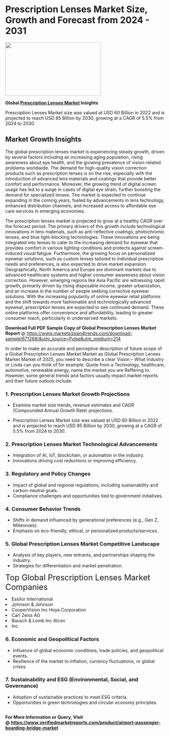<H1>Prescription Lenses Market Size, Growth and Forecast from 2024 - 2031</H1><img class="aligncenter size-medium wp-image-584254" src="https://thirdeyenews.in/wp-content/uploads/2024/09/Global-Market-Research-300x168.jpeg" alt="" width="300" height="168" /><p><strong>Global&nbsp;<a href="https://www.marketsizeandtrends.com/download-sample/671268/&amp;utm_source=Pulse&amp;utm_medium=214">Prescription Lenses Market</a> Insights</strong></p><p>Prescription Lenses Market size was valued at USD 60 Billion in 2022 and is projected to reach USD 85 Billion by 2030, growing at a CAGR of 5.5% from 2024 to 2030.</p><p><h2>Market Growth Insights</h2> <p>The global prescription lenses market is experiencing steady growth, driven by several factors including an increasing aging population, rising awareness about eye health, and the growing prevalence of vision-related problems worldwide. The demand for high-quality vision correction products such as prescription lenses is on the rise, especially with the introduction of advanced lens materials and coatings that provide better comfort and performance. Moreover, the growing trend of digital screen usage has led to a surge in cases of digital eye strain, further boosting the demand for specialized lenses. The market is expected to continue expanding in the coming years, fueled by advancements in lens technology, enhanced distribution channels, and increased access to affordable eye care services in emerging economies. </p> <p>The prescription lenses market is projected to grow at a healthy CAGR over the forecast period. The primary drivers of this growth include technological innovations in lens materials, such as anti-reflective coatings, photochromic lenses, and blue light-blocking technologies. These innovations are being integrated into lenses to cater to the increasing demand for eyewear that provides comfort in various lighting conditions and protects against screen-induced visual fatigue. Furthermore, the growing focus on personalized eyewear solutions, such as custom lenses tailored to individual prescription needs and preferences, is also expected to drive market expansion. Geographically, North America and Europe are dominant markets due to advanced healthcare systems and higher consumer awareness about vision correction. However, emerging regions like Asia Pacific are witnessing rapid growth, primarily driven by rising disposable income, greater urbanization, and an increase in the number of people seeking corrective eyewear solutions. With the increasing popularity of online eyewear retail platforms and the shift towards more fashionable and technologically advanced eyewear, prescription lenses are expected to see continued demand. These online platforms offer convenience and affordability, leading to greater consumer reach, particularly in underserved markets. </p><p><span class=""><strong>Download Full PDF Sample Copy of Global Prescription Lenses Market Report</strong> @ <a href="https://www.marketsizeandtrends.com/download-sample/671268/&amp;utm_source=Pulse&amp;utm_medium=214" target="_blank">https://www.marketsizeandtrends.com/download-sample/671268/&amp;utm_source=Pulse&amp;utm_medium=214</a></span></p><p>In order to make an accurate and perceptive description of future scope of a Global&nbsp;Prescription Lenses Market Market as Global&nbsp;Prescription Lenses Market Market of 2025, you need to describe a clear Vision &ndash; What Industry or Linda can you think of for example: Quote from a Technology, healthcare, automotive, renewable energy, name the market you are Reffering to. However, some general trends and factors usually impact market reports and their future outlook include:</p><h3>1.&nbsp;<strong>Prescription Lenses Market Growth Projections</strong></h3><ul><li>Examine market size trends, revenue estimates and CAGR (Compounded Annual Growth Rate) projections.</li><li><p>Prescription Lenses Market size was valued at USD 60 Billion in 2022 and is projected to reach USD 85 Billion by 2030, growing at a CAGR of 5.5% from 2024 to 2030.</p></li></ul><h3>2.&nbsp;<strong>Prescription Lenses Market Technological Advancements</strong></h3><ul><li>Integration of AI, IoT, blockchain, or automation in the industry.</li><li>Innovations driving cost reductions or improving efficiency.</li></ul><h3>3.&nbsp;<strong>Regulatory and Policy Changes</strong></h3><ul><li>Impact of global and regional regulations, including sustainability and carbon-neutral goals.</li><li>Compliance challenges and opportunities tied to government initiatives.</li></ul><h3>4.&nbsp;<strong>Consumer Behavior Trends</strong></h3><ul><li>Shifts in demand influenced by generational preferences (e.g., Gen Z, Millennials).</li><li>Emphasis on eco-friendly, ethical, or personalized products/services.</li></ul><h3>5.&nbsp;<strong>Global Prescription Lenses Market Competitive Landscape</strong></h3><ul><li>Analysis of key players, new entrants, and partnerships shaping the industry.</li><li>Strategies for differentiation and market penetration.</li></ul><p data-pm-slice="1 1 []"><span style="color: inherit; font-family: inherit; font-size: 25px;">Top Global Prescription Lenses Market Companies</span></p><div class="" data-test-id=""><p><li>Essilor International</li><li> Johnson & Johnson</li><li> CooperVision Inc Hoya Corporation</li><li> Carl Zeiss AG</li><li> Bausch & Lomb Inc Alcon</li><li> Inc</li></p></div><h3>6.&nbsp;<strong>Economic and Geopolitical Factors</strong></h3><ul><li>Influence of global economic conditions, trade policies, and geopolitical events.</li><li>Resilience of the market to inflation, currency fluctuations, or global crises.</li></ul><h3>7.&nbsp;<strong>Sustainability and ESG (Environmental, Social, and Governance)</strong></h3><ul><li>Adoption of sustainable practices to meet ESG criteria.</li><li>Opportunities in green technologies and circular economy principles.</li></ul><h2><strong style="font-size: 14px;">For More Information or Query, Visit @&nbsp;</strong><a style="background-color: #ffffff; font-size: 14px;" href="https://www.marketsizeandtrends.com/report/prescription-lenses-market/" target="_blank">https://www.verifiedmarketreports.com/product/airport-passenger-boarding-bridge-market</a></h2>
